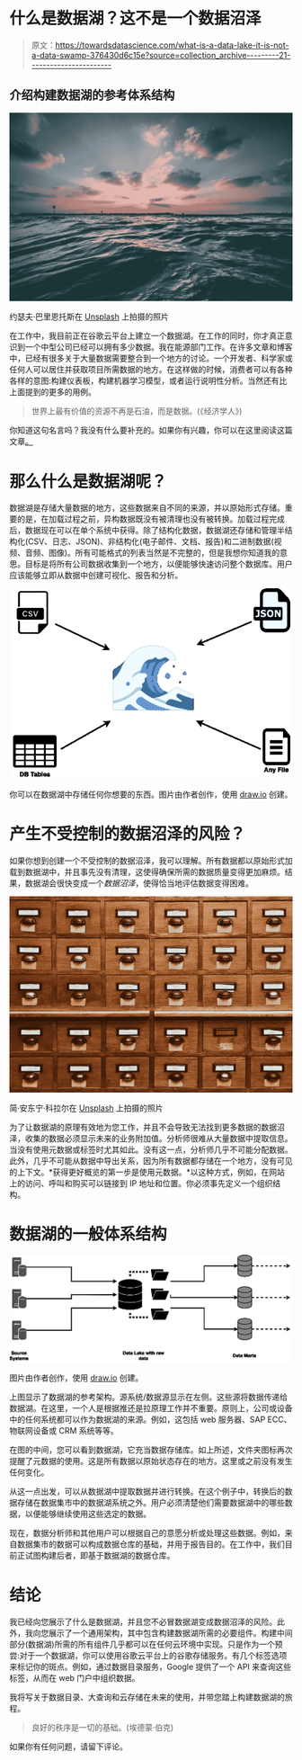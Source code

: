 # 什么是数据湖？这不是一个数据沼泽

> 原文：<https://towardsdatascience.com/what-is-a-data-lake-it-is-not-a-data-swamp-376430d6c15e?source=collection_archive---------21----------------------->

## 介绍构建数据湖的参考体系结构

![](img/f53fd951db8aca0929de2885973be7fb.png)

约瑟夫·巴里恩托斯在 [Unsplash](https://unsplash.com/s/photos/sea?utm_source=unsplash&utm_medium=referral&utm_content=creditCopyText) 上拍摄的照片

在工作中，我目前正在谷歌云平台上建立一个数据湖。在工作的同时，你才真正意识到一个中型公司已经可以拥有多少数据。我在能源部门工作。在许多文章和博客中，已经有很多关于大量数据需要整合到一个地方的讨论。一个开发者、科学家或任何人可以居住并获取项目所需数据的地方。在这样做的时候，消费者可以有各种各样的意图:构建仪表板，构建机器学习模型，或者运行说明性分析。当然还有比上面提到的更多的用例。

> 世界上最有价值的资源不再是石油，而是数据。(《经济学人》)

你知道这句名言吗？我没有什么要补充的。如果你有兴趣，你可以在这里阅读这篇文章[。](https://www.economist.com/leaders/2017/05/06/the-worlds-most-valuable-resource-is-no-longer-oil-but-data)

# 那么什么是数据湖呢？

数据湖是存储大量数据的地方，这些数据来自不同的来源，并以原始形式存储。重要的是，在加载过程之前，异构数据既没有被清理也没有被转换。加载过程完成后，数据现在可以在单个系统中获得。除了结构化数据，数据湖还存储和管理半结构化(CSV、日志、JSON)、非结构化(电子邮件、文档、报告)和二进制数据(视频、音频、图像)。所有可能格式的列表当然是不完整的，但是我想你知道我的意思。目标是将所有公司数据收集到一个地方，以便能够快速访问整个数据库。用户应该能够立即从数据中创建可视化、报告和分析。

![](img/de9769603f2dc7a6dc114b4217ff5fa9.png)

你可以在数据湖中存储任何你想要的东西。图片由作者创作，使用 [draw.io](http://draw.io/) 创建。

# 产生不受控制的数据沼泽的风险？

如果你想到创建一个不受控制的数据沼泽，我可以理解。所有数据都以原始形式加载到数据湖中，并且事先没有清理，这使得确保所需的数据质量变得更加麻烦。结果，数据湖会很快变成一个*数据沼泽*，使得恰当地评估数据变得困难。

![](img/804967fcc41d241d166e246515b10151.png)

简·安东宁·科拉尔在 [Unsplash](https://unsplash.com/s/photos/sort?utm_source=unsplash&utm_medium=referral&utm_content=creditCopyText) 上拍摄的照片

为了让数据湖的原理有效地为您工作，并且不会导致无法找到更多数据的数据沼泽，收集的数据必须显示未来的业务附加值。分析师很难从大量数据中提取信息。当没有使用元数据或标签时尤其如此。没有这一点，分析师几乎不可能分配数据。此外，几乎不可能从数据中导出关系，因为所有数据都存储在一个地方，没有可见的上下文。*获得更好概览的第一步是使用元数据。*以这种方式，例如，在网站上的访问、呼叫和购买可以链接到 IP 地址和位置。你必须事先定义一个组织结构。

# 数据湖的一般体系结构

![](img/971c20dfb6e4a0bfb6a8b9c1dee74e4f.png)

图片由作者创作，使用 [draw.io](http://draw.io/) 创建。

上图显示了数据湖的参考架构。源系统/数据源显示在左侧。这些源将数据传递给数据湖。在这里，一个人是根据推还是拉原理工作并不重要。原则上，公司或设备中的任何系统都可以作为数据湖的来源。例如，这包括 web 服务器、SAP ECC、物联网设备或 CRM 系统等等。

在图的中间，您可以看到数据湖，它充当数据存储库。如上所述，文件夹图标再次提醒了元数据的使用。这是所有数据以原始状态存在的地方。这里或之前没有发生任何变化。

从这一点出发，可以从数据湖中提取数据并进行转换。在这个例子中，转换后的数据存储在数据集市中的数据湖系统之外。用户必须清楚他们需要数据湖中的哪些数据，以便能够继续使用这些选定的数据。

现在，数据分析师和其他用户可以根据自己的意愿分析或处理这些数据。例如，来自数据集市的数据可以构成数据仓库的基础，并用于报告目的。在工作中，我们目前正试图构建后者，即基于数据湖的数据仓库。

# 结论

我已经向您展示了什么是数据湖，并且您不必冒数据湖变成数据沼泽的风险。此外，我向您展示了一个通用架构，其中包含构建数据湖所需的必要组件。构建中间部分(数据湖)所需的所有组件几乎都可以在任何云环境中实现。只是作为一个预尝:对于一个数据湖，你可以使用谷歌云平台上的谷歌存储服务。有几个标签选项来标记你的斑点。例如，通过数据目录服务，Google 提供了一个 API 来查询这些标签，从而在 web 门户中组织数据。

我将写关于数据目录、大查询和云存储在未来的使用，并带您踏上构建数据湖的旅程。

> 良好的秩序是一切的基础。(埃德蒙·伯克)

如果你有任何问题，请留下评论。